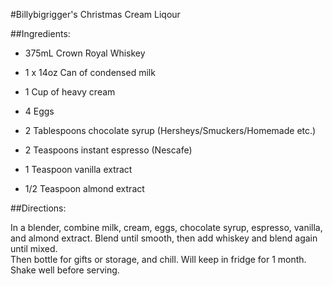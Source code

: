 #Billybigrigger's Christmas Cream Liqour

##Ingredients:
-   375mL Crown Royal Whiskey

-   1 x 14oz Can of condensed milk

-   1 Cup of heavy cream

-   4 Eggs

-   2 Tablespoons chocolate syrup (Hersheys/Smuckers/Homemade etc.)

-   2 Teaspoons instant espresso (Nescafe)

-   1 Teaspoon vanilla extract

-   1/2 Teaspoon almond extract


##Directions:

In a blender, combine milk, cream, eggs, chocolate syrup, espresso, vanilla, and almond extract.  Blend until smooth, then add whiskey and blend again until mixed.  
Then bottle for gifts or storage, and chill.  Will keep in fridge for 1 month.  Shake well before serving.
